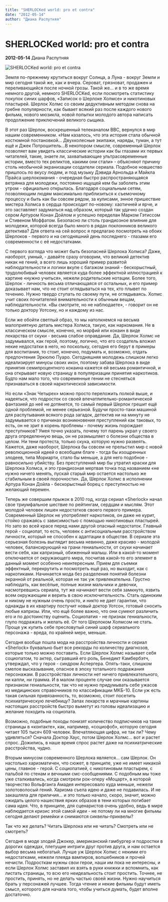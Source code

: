 ```yaml
---
title: "SHERLOCKed world: pro et contra"
date: "2012-05-14"
author: "Диана Распутняя"
---
```


# SHERLOCKed world: pro et contra

**2012-05-14** Диана Распутняя

![SHERLOCKed world: pro et contra](http://forum.materinstvo.ru/uploads/1326859861/post-121354-1326874725.jpg)

Земля по-прежнему крутиться вокруг Солнца, а Луна - вокруг Земли и мир сегодня такой же, как и вчера. Сероват, грязноват, продажен и переливающийся после ночной грозы. Такой же... и в то же время немного другой, немного SHERLOCKed, если посмотреть статистику покупок синих шарфов, «Записок о Шерлоке Холмсе» и никотиновых пластырей. Шерлок Холмс со своим дедуктивным методом снова на гребне популярности, как бывает всякий раз после каждого нового фильма, нового мюзикла, новой попытки молодого автора написать продолжение приключений великого сыщика.

В этот раз Шерлок, воскрешенный телеканалом BBC, вернулся в мир нашим современником. «Нам казалось, что эта история стала обычной костюмной постановкой... Двухколесные экипажи, наряды, туман, а тут ещё и Джек Потрошитель...В некотором смысле, современный Шерлок позволяет вам увидеть классические истории как бы глазами их первых читателей, такие, знаете ли, захватывающие ультрасовременные истории, вместо тех реликтов, какими они стали» - объясняют причину столь необычной экранизации создатели сериала. Подобное новшество пришлось по вкусу людям, и под музыку Дэвида Арнольда и Майкла Прайса шерлокомания - очередная быстро распространяющаяся ветрянка для молодежи, постоянно ищущей кем бы заболеть этим утром - официально открылась. Благодаря социальным сетям, позволяющим людям максимально приблизиться к съемочному процессу и быть как бы совсем рядом, за кулисами, энное пришествие мистера Холмса в сердца происходит по-новому: хаотичней и ярче, и это заставляет задуматься над образом, который так удачно создан сером Артуром Конан Дойлом и успешно переделан Марком Гэтиссом и Стивеном Моффатом. Безопасно ли столь грандиозное влияние для молодежи, которой всегда было много в рядах поклонников великого детектива? Для ответа на сей вопрос я предлагаю посмотреть на обоих Шерлоков - первого и на сегодняшний день последнего - глазами его современности с её недостатками.

С первого взгляда что может быть безопасней Шерлока Холмса? Даже, наоборот, умный, - давайте сразу оговорим, что великий детектив никак не гений, а всего лишь хороший пример развитой наблюдательности и логики вкупе с багажом знаний - бескорыстный, трудолюбивый человек является куда более эффектной иллюстрацией к картине «нужно учиться», нежели родительские нотации. Более того, Шерлок - личность весьма отличающаяся от остальных, и его пример доказывает нам, что не стоит оглядываться на тех, кто плывет по течению. Нужно твердо ступать по своему пути, не оглядываясь. Холмс учит своих почитателей внимательности к обычным вещам, наблюдательности. «Вы смотрите, но не наблюдаете», - говорит он не только доктору Уотсону, но и каждому из нас.

Если же обойти светлый образ, то мы натолкнемся на весьма малоприятную деталь мистера Холмса, такую, как наркомания. Не в классическом смысле, конечно, но морфий или кокаин в виде лекарства от скуки - весьма слабое оправдание. Да, Шерлок Холмс не задумывался, как герой, поэтому, логично, что его создатель вложил некие недостатки в него, но поскольку, сегодня его берут в примеры для воспитания, то стоит, конечно, подумать и, возможно, отдать предпочтения Эркюлю Пуаро. Сегодняшняя молодежь слишком легко идеализирует минусы своих икон, поэтому забава Шерлока в виде принятия семипроцентного кокаина кажется ей весьма романтичной, и она открывает новую страницу в популяризации принятия наркотиков. Будто нам мало того, что современные гении не стесняться признаваться в своей наркотической зависимости.

Но если «Знак Четырех» можно просто переложить полкой выше, и надеяться, что подросток со своей впечатлительно-романтической фантазией до неё не дотянется, то самый первый Шерлок грешит ещё одной проблемой, не менее серьезной. Будучи просто-таки машиной для распутывания всякого рода загадок, детектив ни на минуту не задумывается о причинах возникновения преступлений как таковых, то есть, он не зрит в корень проблемы - почему жизнь порождает преступников? Умея точно указать, почему тот парень украл у своего друга определенную вещь, он не размышляет о болезни общества в целом. Ни тени протеста, только скука, которую нужно развеять. Кажется, даже наоборот, Шерлока бы совсем не прельстил мир с новой революционной идеей о всеобщем благе - тогда бы изощренных злодеев, типа Мориарти, стало бы меньше, а для него подобное - равносильно убийству. Без преступлений мир бы утратил краски для Шерлока Холмса, и это грандиозная мертвая точка под названием «не нужно ничего менять, пускай старый мир остается настолько же стабильным в своей порочности». Да, Шерлок Холмс в исполнении Артура Конан Дойла - бескорыстный борец с преступностью не желающий перемен.

Теперь же совершим прыжок в 2010 год, когда сериал «Sherlock» начал свое триумфальное шествие по рейтингам, сердцам и мыслям. Этот молодой человек лишен недостатков своего первого примера. Современный Шерлок не употребляет наркотиков, он даже не курит, стойко сражаясь с зависимостью с помощью никотиновых пластырей. Но зато во всей красе перед нами другой опасный недостаток. Главный герой - социопат, то есть, человек с антисоциальным расстройством личности, который не способен к адаптации в обществе. В сериале эта серьезная болезнь выглядит весьма невинно, даже красиво - молодой человек, балансирующий на грани гениальности, от скуки начинает вести себя, как капризный, обиженный малыш. Или в какой-то момент отключается от окружающего мира, посчитав какой-то его элемент в данный момент особенно неинтересным. Прием для съемки эффектный, перекрутить и посмотреть ещё раз, но выходит, как с наркотиками. Начинается мода без разделения понятий болезни экранной от реальной, которая не так уж привлекательна. Грустно наблюдать, как весёлые, полные жизни мальчики и девочки, насмотревшись сериала, тут же начинают вести себя замкнуто, язвить всем окружающим и верить в свою исключительность. Стать одиноким и никому не нужным очень просто, и никто не дает гарантии, что однажды в их квартиру постучит новый доктор Уотсон, готовый сносить любые капризы. Или, что ещё более важно, что они сумеют различить его и по достоинству оценить. Социопатия - не признак гениальности, глупо подражать и желать её. От того Шерлоком Холмсом не стать. Проще уж купить себе пресловутый синий шарф сериального персонажа - вреда, по крайней мере, меньше.

Сегодня вообще пошла мода на расстройства личности и сериал «Sherlock» буквально бьет все рекорды по количеству диагнозов, которые только можно поставить. Если Шерлок Холмс называет себя социопатом, то актер, сыгравший его роль, Бенедикт Камбербэтч, утверждал, что у героя - синдром Аспергера. Опять-таки, слишком смелое высказывание, опасное в эпоху тотального подражания персонажам. В расстройствах личности нет ничего привлекательного, ни капли, ни грамма. И в малом проценте случае они оказывается признаком гениальности, так что не нужно придумывать себе ужасов из медицинских справочников по классификации МКБ-10. Если уж есть такая сильная привязанность, то, возможно, стоит посетить психиатрическую лечебницу? Запах лекарств и мрачные картины настоящих расстройств быстро выметут из головы идеализацию и желание походить на социопата.

Возможно, подобные походы понизят количество подписчиков на такие страницы в «контакте», как, например, «социофоб», которую сегодня читает 105 тысяч 609 человек. Впечатляющая цифра, не так ли? Чему удивляться? Сначала Доктор Хаус, потом Шерлок Холмс... вот и растет спрос. Дожились, в наше время спрос растет даже на психиатрические расстройства, чудно.

Вторым минусом современного Шерлока является... сам Шерлок. Он настолько харизматичен, что сюжет, в принципе, уже не имеет никакой цены, главное - герой. С социопатией, с никотиновым пластырем, с пальбой по стенам и вечными смс-сообщениями. С подобным мы тоже уже сталкивались, когда смотрели рок-оперу «Моцарт», в которой творчество Вольфганга Амадея интересовало куда меньше, нежели золотоволосый гений. Харизма съела идею и даже не подавилась. И не закашляла для приличия... и это только начало, скоро, значит, можно ожидать целого нашествия ярких образов в тени которых погибает сама идея. Что, в принципе, для сценаристов очень удобно, ведь в мире наблюдается кризис этой самой идеи - не потому ли на многие фильмы сегодня делают ремейки и снимаются сиквелы-приквелы?

Так что же делать? Читать Шерлока или не читать? Смотреть или не смотреть?

Сегодня в моде злодей Джокер, американский гамбургер и подростки в дорогих одеждах, плетущие интриги друг против друга, и нам остается выбор весьма небогатый. Лучше уж Шерлок Холмс с некими его недостатками, нежели плеяда вампиров, волшебников и прочей нечисти. Подросткам нужны свои герои, наши им пока не интересны, и если Шерлок Холмс заставил их взять в руки книжки и вспомнить, как листать страницы, то всю его неидеальность стоит простить. Точнее, не простить, принять, но не делать частью своей жизни. Нужно научиться брать у персонажей лучшее. Тогда чтение и некие фильмы будут иметь смысл, которого для начала того, чтобы учиться думать, будет вполне достаточно.